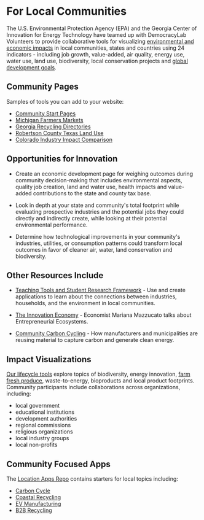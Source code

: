 # For Local Communities

<!--
Innovative Web Applications for&nbsp;States&nbsp;and&nbsp;Communities 
-->

The U.S. Environmental Protection Agency (EPA) and the Georgia Center of Innovation for Energy Technology have teamed up with DemocracyLab Volunteers to provide collaborative tools for visualizing [environmental and economic impacts](/localsite/info/) in local communities, states and countries using 24 indicators - including job growth, value-added, air quality, energy use, water use, land use, biodiversity, local conservation projects and [global development goals](https://sdgs.un.org/goals). 

<!--
Using an economy-wide input-output model of industries, households and the environment, the impact tools help communities identify opportunities for economic growth and environmental improvements.  
-->

## Community Pages

<!-- Starting points for updating your website with lifecycle tools.-->

Samples of tools you can add to your website:

<!--
[Carbon Cycle](carbon/) - Combining Wikipedia, Bloomberg and EPA data  
[Coastal Recycling](coastal/) - Southeast Georgia - Activated Carbon  
[EV Manufacturing](ev/) - LaGrange Georgia - Automotive Industries 
[Lifecycle Tools 3.0](smm/) - Concepts for upcoming USEEIO widgets
-->

- [Community Start Pages](../../apps/)
- [Michigan Farmers Markets](../../localsite/map/#state=MI&show=farmfresh)  
- [Georgia Recycling Directories](../../recycling/georgia/)  
- [Robertson County Texas Land Use](../../localsite/info/#state=TX&geoview=state&geo=US48395&set=land&indicators=LAND,MNRL,PEST,METL,CRHW,CMSW,FMSW,CCDD)  
- [Colorado Industry Impact Comparison](../../localsite/info/#state=CO)  
<!--
- [Georgia B2B Recyclers](../localsite/map/#show=recyclers&state=GA)  
- [Georgia Wastewater Facilities](../localsite/map/#show=wastewater&state=GA)  
- [Georgia Solid Waste Map](../localsite/map/#show=solidwaste&state=GA&cat=Operating)  
- [Georgia Vehicle Parts Manufacturing](../apps/ev/)  
-->


<!--
- [Environmental Impact Profile "Nutritional Labels"](../io/template/)  
- [Mockup of SMM/LCA 3.0](../apps/smm/)  
- [Coastal Recycling - Activated Carbon - Inflow Sources](../apps/coastal/) 
-->

## Opportunities for Innovation

- Create an economic development page for weighing outcomes during community decision-making that includes environmental aspects, quality job creation, land and water use, health impacts and value-added contributions to the state and county tax base.

- Look in depth at your state and community's total footprint while evaluating prospective industries and the potential jobs they could directly and indirectly create, while looking at their potential environmental performance.
 
- Determine how technological improvements in your community's industries, utilities, or consumption patterns could transform local outcomes in favor of cleaner air, water, land conservation and biodiversity.


## Other Resources Include

- [Teaching Tools&nbsp;and&nbsp;Student Research Framework](../learn) - Use and create applications to learn about the connections between industries, households, and the environment in local communities.

- [The Innovation Economy](https://hbr.org/podcast/2019/04/the-innovation-economy) - Economist Mariana Mazzucato talks about Entrepreneurial Ecosystems.

- [Community Carbon Cycling](../../community/carbon-capture/) - How manufacturers and municipalities are reusing material to capture carbon and generate clean energy.  


## Impact Visualizations

[Our lifecycle tools](../../community/tools/) explore topics of biodiversity, energy innovation, [farm fresh produce](../../localsite/info/#show=farmfresh&state=GA), waste-to-energy, bioproducts and local product footprints. Community participants include collaborations across organizations, including:

- local government
- educational institutions
- development authorities
- regional commissions
- religious organizations
- local industry groups
- local non-profits   


## Community Focused Apps

The [Location Apps Repo](../../apps/) contains starters for local topics including:
- <a href="../../apps/carbon/">Carbon Cycle</a>
- <a href="../../apps/coastal/">Coastal Recycling</a>
- <a href="../../apps/ev/">EV Manufacturing</a>
- <a href="../../recycling/">B2B Recycling</a>
<!--
[West Central Georgia](../../localsite/info/#state=GA&regiontitle=West+Central+Georgia&geo=US13045,US13077,US13143,US13145,US13149,US13199,US13223,US13233,US13263,US13285,US01111,US01017&lat=33.0362&lon=-85.0322&show=parts) - Automotive Parts Industry -  Transformations for Electric Vehicle Production  
[Coastal Georgia](../../localsite/info/#state=GA&regiontitle=Coastal+Georgia&show=bioeconomy) - Waste to Energy Bioeconomy  
[Southeast Georgia](../../localsite/info/#state=GA&regiontitle=Southeast+Georgia&geo=US13001,US13005,US13127,US13161,US13229,US13305&lat=31.1891&lon=-81.4979&show=bioeconomy) (Brunswick 6 county region) - Waste to Energy Bioeconomy  
[View industries by county](../../localsite/info/#state=GA&view=counties)  

## Participation Requirements
- Communities must be interested in economic development and sustainability
- Communities must commit to participation throughout the [project timeline](../about/index.html#Timeline)
- Communities must express a desire in using the tool to inform decision making

## Our Team's Commitment
- We will leverage our time, expertise and resources to develop a [community web application](../projects) for you
- Provide a team of interns to build core functionality and collect local data
- Conduct a volunteer application development event to build the application
- Activate the application tools for your community and provide training
- Provide an educational module for your schools 
- All partners will highlight your community project in national communications
-->